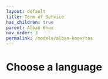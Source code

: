 ```yaml
---
layout: default
title: Term of Service
has_children: true
parent: Alban Knox
nav_order: 3
permalink: /models/alban-knox/tos
---
```


# Choose a language
